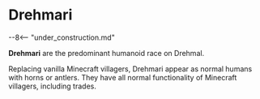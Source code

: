 # Drehmari

--8<-- "under_construction.md"

**Drehmari** are the predominant humanoid race on Drehmal. 

Replacing vanilla Minecraft villagers, Drehmari appear as normal humans with horns or antlers. They have all normal functionality of Minecraft villagers, including trades.